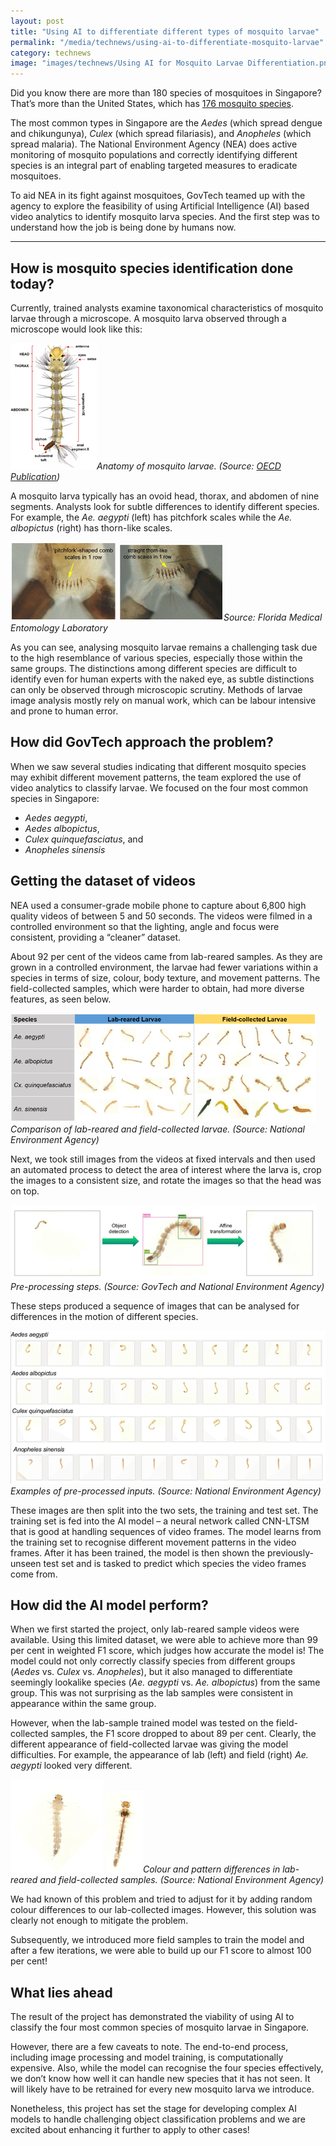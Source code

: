 ```yaml
---
layout: post
title: "Using AI to differentiate different types of mosquito larvae"
permalink: "/media/technews/using-ai-to-differentiate-mosquito-larvae"
category: technews
image: "images/technews/Using AI for Mosquito Larvae Differentiation.png"
---
```


Did you know there are more than 180 species of mosquitoes in Singapore? That’s more than the United States, which has [176 mosquito species](https://www.mosquito.org/page/funfacts).

The most common types in Singapore are the *Aedes* (which spread dengue and chikungunya), *Culex* (which spread filariasis), and *Anopheles* (which spread malaria). The National Environment Agency (NEA) does active monitoring of mosquito populations and correctly identifying different species is an integral part of enabling targeted measures to eradicate mosquitoes. 

To aid NEA in its fight against mosquitoes, GovTech teamed up with the agency to explore the feasibility of using Artificial Intelligence (AI) based video analytics to identify mosquito larva species. And the first step was to understand how the job is being done by humans now. 

---

## **How is mosquito species identification done today?**

Currently, trained analysts examine taxonomical characteristics of mosquito larvae through a microscope. A mosquito larva observed through a microscope would look like this:

![Anatomy of mosquito larvae](/images/technews/ai-mosquito-larvae-1.png)*Anatomy of mosquito larvae. (Source: [OECD Publication](https://www.oecd-ilibrary.org/environment/safety-assessment-of-transgenic-organisms-in-the-environment-volume-8_9789264302235-en))*

A mosquito larva typically has an ovoid head, thorax, and abdomen of nine segments. Analysts look for subtle differences to identify different species. For example, the *Ae. aegypti* (left) has pitchfork scales while the *Ae. albopictus* (right) has thorn-like scales.

![Ae. aegypti pitchfork scales](/images/technews/ai-mosquito-larvae-2.png)
![Ae. albopictus thorn-like scales](/images/technews/ai-mosquito-larvae-3.png)*Source: Florida Medical Entomology Laboratory* 

As you can see, analysing mosquito larvae remains a challenging task due to the high resemblance of various species, especially those within the same groups. The distinctions among different species are difficult to identify even for human experts with the naked eye, as subtle distinctions can only be observed through microscopic scrutiny. Methods of larvae image analysis mostly rely on manual work, which can be labour intensive and prone to human error.

## **How did GovTech approach the problem?**

When we saw several studies indicating that different mosquito species may exhibit different movement patterns, the team explored the use of video analytics to classify larvae. We focused on the four most common species in Singapore:

*	*Aedes aegypti*, 
*	*Aedes albopictus*, 
*	*Culex quinquefasciatus*, and 
*	*Anopheles sinensis*

## **Getting the dataset of videos**

NEA used a consumer-grade mobile phone to capture about 6,800 high quality videos of between 5 and 50 seconds. The videos were filmed in a controlled environment so that the lighting, angle and focus were consistent, providing a “cleaner” dataset. 

About 92 per cent of the videos came from lab-reared samples. As they are grown in a controlled environment, the larvae had fewer variations within a species in terms of size, colour, body texture, and movement patterns. The field-collected samples, which were harder to obtain, had more diverse features, as seen below. 

![Lab-reared larvae vs. Field-collected larvae](/images/technews/ai-mosquito-larvae-4.png)*Comparison of lab-reared and field-collected larvae. (Source: National Environment Agency)*

Next, we took still images from the videos at fixed intervals and then used an automated process to detect the area of interest where the larva is, crop the images to a consistent size, and rotate the images so that the head was on top. 

![Object detection to Affine transformation](/images/technews/ai-mosquito-larvae-5.png)*Pre-processing steps. (Source: GovTech and National Environment Agency)*

These steps produced a sequence of images that can be analysed for differences in the motion of different species. 

![Motion analysis of different mosquito species](/images/technews/ai-mosquito-larvae-6.png)*Examples of pre-processed inputs. (Source: National Environment Agency)*

These images are then split into the two sets, the training and test set. The training set is fed into the AI model – a neural network called CNN-LTSM that is good at handling sequences of video frames. The model learns from the training set to recognise different movement patterns in the video frames. After it has been trained, the model is then shown the previously-unseen test set and is tasked to predict which species the video frames come from. 

## **How did the AI model perform?**

When we first started the project, only lab-reared sample videos were available. Using this limited dataset, we were able to achieve more than 99 per cent in weighted F1 score, which judges how accurate the model is! The model could not only correctly classify species from different groups (*Aedes* vs. *Culex* vs. *Anopheles*), but it also managed to differentiate seemingly lookalike species (*Ae. aegypti* vs. *Ae. albopictus*) from the same group. This was not surprising as the lab samples were consistent in appearance within the same group. 

However, when the lab-sample trained model was tested on the field-collected samples, the F1 score dropped to about 89 per cent. Clearly, the different appearance of field-collected larvae was giving the model difficulties. For example, the appearance of lab (left) and field (right) *Ae. aegypti* looked very different.

![Ae. aegypti lab appearance](/images/technews/ai-mosquito-larvae-7.png)
![Ae. aegypti field appearance](/images/technews/ai-mosquito-larvae-8.png)*Colour and pattern differences in lab-reared and field-collected samples. (Source: National Environment Agency)*

We had known of this problem and tried to adjust for it by adding random colour differences to our lab-collected images. However, this solution was clearly not enough to mitigate the problem. 

Subsequently, we introduced more field samples to train the model and after a few iterations, we were able to build up our F1 score to almost 100 per cent!

## **What lies ahead**

The result of the project has demonstrated the viability of using AI to classify the four most common species of mosquito larvae in Singapore. 

However, there are a few caveats to note. The end-to-end process, including image processing and model training, is computationally expensive. Also, while the model can recognise the four species effectively, we don’t know how well it can handle new species that it has not seen. It will likely have to be retrained for every new mosquito larva we introduce. 

Nonetheless, this project has set the stage for developing complex AI models to handle challenging object classification problems and we are excited about enhancing it further to apply to other cases! 




